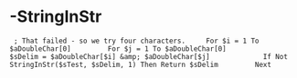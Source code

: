 # -StringInStr
     ; That failed - so we try four characters.     For $i = 1 To $aDoubleChar[0]         For $j = 1 To $aDoubleChar[0]             $sDelim = $aDoubleChar[$i] &amp; $aDoubleChar[$j]             If Not StringInStr($sTest, $sDelim, 1) Then Return $sDelim         Next
